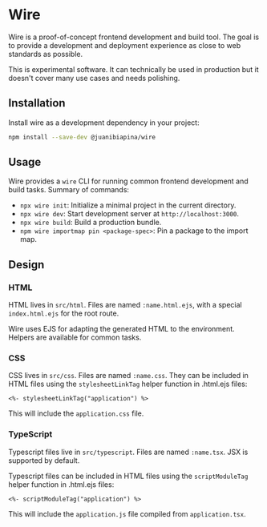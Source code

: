 # Wire

Wire is a proof-of-concept frontend development and build tool. The goal is to
provide a development and deployment experience as close to web standards as
possible.

This is experimental software. It can technically be used in production but it
doesn't cover many use cases and needs polishing.

## Installation

Install wire as a development dependency in your project:

```bash
npm install --save-dev @juanibiapina/wire
```

## Usage

Wire provides a `wire` CLI for running common frontend development and build
tasks. Summary of commands:

- `npx wire init`: Initialize a minimal project in the current directory.
- `npx wire dev`: Start development server at `http://localhost:3000`.
- `npx wire build`: Build a production bundle.
- `npm wire importmap pin <package-spec>`: Pin a package to the import map.

## Design

### HTML

HTML lives in `src/html`. Files are named `:name.html.ejs`, with a special
`index.html.ejs` for the root route.

Wire uses EJS for adapting the generated HTML to the environment. Helpers are
available for common tasks.

### CSS

CSS lives in `src/css`. Files are named `:name.css`. They can be included in
HTML files using the `stylesheetLinkTag` helper function in .html.ejs files:

```eruby
<%- stylesheetLinkTag("application") %>
```

This will include the `application.css` file.

### TypeScript

Typescript files live in `src/typescript`. Files are named `:name.tsx`. JSX is
supported by default.

Typescript files can be included in HTML files using the `scriptModuleTag`
helper function in .html.ejs files:

```eruby
<%- scriptModuleTag("application") %>
```

This will include the `application.js` file compiled from `application.tsx`.
